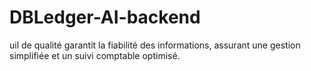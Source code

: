 # DBLedger-AI-backend
uil de qualité garantit la fiabilité des informations, assurant une gestion simplifiée et un suivi comptable optimisé.
